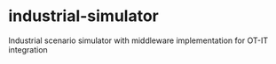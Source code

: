# industrial-simulator
Industrial scenario simulator with middleware implementation for OT-IT integration
